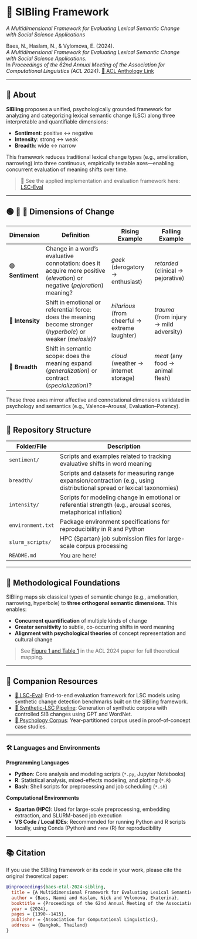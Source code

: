 # 🧠 SIBling Framework  
*A Multidimensional Framework for Evaluating Lexical Semantic Change with Social Science Applications*

Baes, N., Haslam, N., & Vylomova, E. (2024).  
*A Multidimensional Framework for Evaluating Lexical Semantic Change with Social Science Applications.*  
In *Proceedings of the 62nd Annual Meeting of the Association for Computational Linguistics (ACL 2024)*. [📄 ACL Anthology Link](https://aclanthology.org/2024.acl-long.76/)

---

## 📄 About

**SIBling** proposes a unified, psychologically grounded framework for analyzing and categorizing lexical semantic change (LSC) along three interpretable and quantifiable dimensions:

- **Sentiment**: positive ↔ negative  
- **Intensity**: strong ↔ weak  
- **Breadth**: wide ↔ narrow  

This framework reduces traditional lexical change types (e.g., amelioration, narrowing) into three continuous, empirically testable axes—enabling concurrent evaluation of meaning shifts over time.

> 🔁 See the applied implementation and evaluation framework here: [LSC-Eval](https://github.com/naomibaes/LSC-Eval)

---

## 🟢 🔴 🔵 Dimensions of Change

| Dimension   | Definition | Rising Example | Falling Example |
|-------------|------------|----------------|-----------------|
| 🟢 **Sentiment** | Change in a word’s evaluative connotation: does it acquire more positive (*elevation*) or negative (*pejoration*) meaning? | *geek* (derogatory → enthusiast) | *retarded* (clinical → pejorative) |
| 🔴 **Intensity** | Shift in emotional or referential force: does the meaning become stronger (*hyperbole*) or weaker (*meiosis*)? | *hilarious* (from cheerful → extreme laughter) | *trauma* (from injury → mild adversity) |
| 🔵 **Breadth** | Shift in semantic scope: does the meaning expand (*generalization*) or contract (*specialization*)? | *cloud* (weather → internet storage) | *meat* (any food → animal flesh) |

These three axes mirror affective and connotational dimensions validated in psychology and semantics (e.g., Valence–Arousal, Evaluation–Potency).

---

## 📁 Repository Structure

| Folder/File | Description |
|-------------|-------------|
| `sentiment/` | Scripts and examples related to tracking evaluative shifts in word meaning |
| `breadth/` | Scripts and datasets for measuring range expansion/contraction (e.g., using distributional spread or lexical taxonomies) |
| `intensity/` | Scripts for modeling change in emotional or referential strength (e.g., arousal scores, metaphorical inflation) |
| `environment.txt` | Package environment specifications for reproducibility in R and Python |
| `slurm_scripts/` | HPC (Spartan) job submission files for large-scale corpus processing |
| `README.md` | You are here! |

---

## 🧪 Methodological Foundations

SIBling maps six classical types of semantic change (e.g., amelioration, narrowing, hyperbole) to **three orthogonal semantic dimensions**. This enables:

- **Concurrent quantification** of multiple kinds of change  
- **Greater sensitivity** to subtle, co-occurring shifts in word meaning  
- **Alignment with psychological theories** of concept representation and cultural change  

> See [Figure 1 and Table 1](https://aclanthology.org/2024.acl-long.76/#appendix) in the ACL 2024 paper for full theoretical mapping.

---

## 🔗 Companion Resources

- [📁 LSC-Eval](https://github.com/naomibaes/LSC-Eval): End-to-end evaluation framework for LSC models using synthetic change detection benchmarks built on the SIBling framework.  
- [📁 Synthetic-LSC Pipeline](https://github.com/naomibaes/Synthetic-LSC_pipeline): Generation of synthetic corpora with controlled SIB changes using GPT and WordNet.  
- [📁 Psychology Corpus](https://github.com/naomibaes/psychology_corpus): Year-partitioned corpus used in proof-of-concept case studies.

---
### 🛠️ Languages and Environments

**Programming Languages**  
- **Python**: Core analysis and modeling scripts (`*.py`, Jupyter Notebooks)  
- **R**: Statistical analysis, mixed-effects modeling, and plotting (`*.R`)  
- **Bash**: Shell scripts for preprocessing and job scheduling (`*.sh`)

**Computational Environments**  
- **Spartan (HPC)**: Used for large-scale preprocessing, embedding extraction, and SLURM-based job execution  
- **VS Code / Local IDEs**: Recommended for running Python and R scripts locally, using Conda (Python) and `renv` (R) for reproducibility

---
## 📚 Citation

If you use the SIBling framework or its code in your work, please cite the original theoretical paper:

```bibtex
@inproceedings{baes-etal-2024-sibling,
  title = {A Multidimensional Framework for Evaluating Lexical Semantic Change with Social Science Applications},
  author = {Baes, Naomi and Haslam, Nick and Vylomova, Ekaterina},
  booktitle = {Proceedings of the 62nd Annual Meeting of the Association for Computational Linguistics (Volume 1: Long Papers)},
  year = {2024},
  pages = {1390--1415},
  publisher = {Association for Computational Linguistics},
  address = {Bangkok, Thailand}
}
